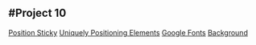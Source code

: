 #Project 10
---
[Position Sticky](https://codepen.io/behshad/pen/WNEwQMN)
[Uniquely Positioning Elements](https://codepen.io/behshad/pen/KGrxMx)
[Google Fonts](https://fonts.google.com/)
[Background](https://codepen.io/behshad/pen/rNWvJrd)